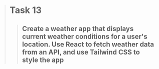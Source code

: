 > # Task 13
> > ##  Create a weather app that displays current weather conditions for a user's location. Use React to fetch weather data from an API, and use Tailwind CSS to style the app